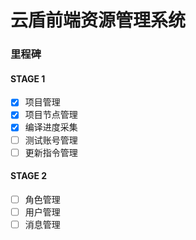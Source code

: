 # 云盾前端资源管理系统

### 里程碑

#### STAGE 1

- [x] 项目管理
- [x] 项目节点管理
- [x] 编译进度采集
- [ ] 测试账号管理
- [ ] 更新指令管理

#### STAGE 2

- [ ] 角色管理
- [ ] 用户管理
- [ ] 消息管理